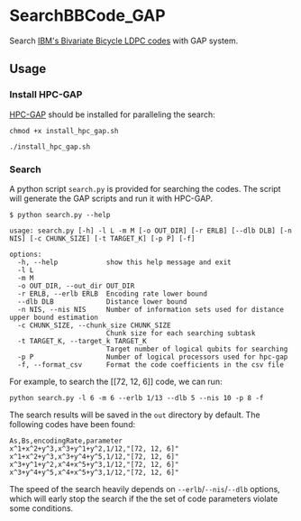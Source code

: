 # SearchBBCode_GAP

Search [IBM's Bivariate Bicycle LDPC codes](http://arxiv.org/abs/2308.07915) with GAP system.

## Usage

### Install HPC-GAP

[HPC-GAP](https://github.com/gap-system/gap/wiki/Building-HPC-GAP) should be installed for paralleling the search:

```shell
chmod +x install_hpc_gap.sh

./install_hpc_gap.sh
```

### Search

A python script `search.py` is provided for searching the codes. The script will generate the GAP scripts and run it with HPC-GAP.

```shell
$ python search.py --help

usage: search.py [-h] -l L -m M [-o OUT_DIR] [-r ERLB] [--dlb DLB] [-n NIS] [-c CHUNK_SIZE] [-t TARGET_K] [-p P] [-f]

options:
  -h, --help            show this help message and exit
  -l L
  -m M
  -o OUT_DIR, --out_dir OUT_DIR
  -r ERLB, --erlb ERLB  Encoding rate lower bound
  --dlb DLB             Distance lower bound
  -n NIS, --nis NIS     Number of information sets used for distance upper bound estimation
  -c CHUNK_SIZE, --chunk_size CHUNK_SIZE
                        Chunk size for each searching subtask
  -t TARGET_K, --target_k TARGET_K
                        Target number of logical qubits for searching
  -p P                  Number of logical processors used for hpc-gap
  -f, --format_csv      Format the code coefficients in the csv file
```

For example, to search the [[72, 12, 6]] code, we can run:

```shell
python search.py -l 6 -m 6 --erlb 1/13 --dlb 5 --nis 10 -p 8 -f
```

The search results will be saved in the `out` directory by default. The following codes have been found:

```csv
As,Bs,encodingRate,parameter
x^1+x^2+y^3,x^3+y^1+y^2,1/12,"[72, 12, 6]"
x^1+x^2+y^3,x^3+y^4+y^5,1/12,"[72, 12, 6]"
x^3+y^1+y^2,x^4+x^5+y^3,1/12,"[72, 12, 6]"
x^3+y^4+y^5,x^4+x^5+y^3,1/12,"[72, 12, 6]"
```

The speed of the search heavily depends on `--erlb`/`--nis`/`--dlb` options, which will early stop the search if the the set of code parameters violate some conditions.
